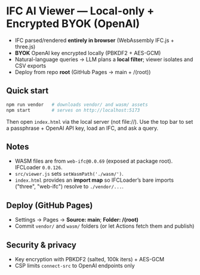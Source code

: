 
# IFC AI Viewer — Local-only + Encrypted BYOK (OpenAI)

- IFC parsed/rendered **entirely in browser** (WebAssembly IFC.js + three.js)
- **BYOK** OpenAI key encrypted locally (PBKDF2 + AES-GCM)
- Natural-language queries → LLM plans a **local filter**; viewer isolates and CSV exports
- Deploy from repo **root** (GitHub Pages → main + /(root))

## Quick start

```bash
npm run vendor   # downloads vendor/ and wasm/ assets
npm start        # serves on http://localhost:5173
```

Then open `index.html` via the local server (not file://). Use the top bar to set a passphrase + OpenAI API key, load an IFC, and ask a query.

## Notes
- WASM files are from `web-ifc@0.0.69` (exposed at package root). IFCLoader `0.0.126`.
- `src/viewer.js` sets `setWasmPath('./wasm/')`.
- `index.html` provides an **import map** so IFCLoader’s bare imports ("three", "web-ifc") resolve to `./vendor/...`.

## Deploy (GitHub Pages)
- Settings → Pages → **Source: main**; **Folder: /(root)**
- Commit `vendor/` and `wasm/` folders (or let Actions fetch them and publish)

## Security & privacy
- Key encryption with PBKDF2 (salted, 100k iters) + AES-GCM
- CSP limits `connect-src` to OpenAI endpoints only

